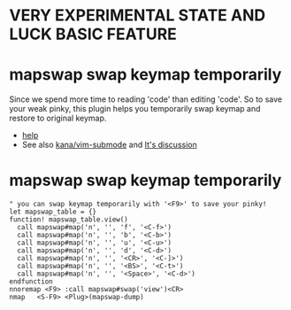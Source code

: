 # VERY EXPERIMENTAL STATE AND LUCK BASIC FEATURE


# mapswap swap keymap temporarily

Since we spend more time to reading 'code' than editing 'code'.
So to save your weak pinky, this plugin helps you temporarily swap keymap and 
restore to original keymap.

* [help](https://github.com/t9md/vim-mapswap/blob/master/doc/mapswap.txt)
* See also [kana/vim-submode](https://github.com/kana/vim-submode) and [It's discussion](https://github.com/kana/vim-submode/issues/1)

# mapswap swap keymap temporarily
    " you can swap keymap temporarily with '<F9>' to save your pinky!
    let mapswap_table = {}
    function! mapswap_table.view()
      call mapswap#map('n', '', 'f', '<C-f>')
      call mapswap#map('n', '', 'b', '<C-b>')
      call mapswap#map('n', '', 'u', '<C-u>')
      call mapswap#map('n', '', 'd', '<C-d>')
      call mapswap#map('n', '', '<CR>', '<C-]>')
      call mapswap#map('n', '', '<BS>', '<C-t>')
      call mapswap#map('n', '', '<Space>', '<C-d>')
    endfunction
    nnoremap <F9> :call mapswap#swap('view')<CR>
    nmap   <S-F9> <Plug>(mapswap-dump)
